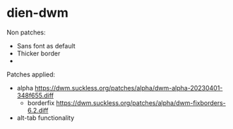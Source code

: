 # dien-dwm

Non patches:
- Sans font as default
- Thicker border
- 
Patches applied:
- alpha https://dwm.suckless.org/patches/alpha/dwm-alpha-20230401-348f655.diff
  - borderfix https://dwm.suckless.org/patches/alpha/dwm-fixborders-6.2.diff
- alt-tab functionality
